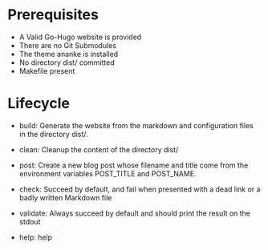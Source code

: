 # Prerequisites

* A Valid Go-Hugo website is provided
* There are no Git Submodules
* The theme ananke is installed
* No directory dist/ committed
* Makefile present

# Lifecycle

* build: Generate the website from the markdown and configuration files
            in the directory dist/.
* clean: Cleanup the content of the directory dist/
* post: Create a new blog post whose filename and title come from the
            environment variables POST_TITLE and POST_NAME.
* check: Succeed by default, and fail when presented with a dead link
            or a badly written Markdown file
* validate: Always succeed by default and should print the result on the stdout

* help: help

